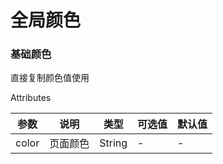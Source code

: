 <!--
 * @Description: 全局颜色
 * @Version: 2.0
 * @Autor: wuwei3
 * @Date: 2020-05-08 20:29:53
 * @LastEditors: Please set LastEditors
 * @LastEditTime: 2020-05-15 14:03:58
 -->

# 全局颜色

### 基础颜色

直接复制颜色值使用

  <div class="demo-block k-color">
    <b-color></b-color>
  </div


### Attributes

| 参数  | 说明     | 类型   | 可选值 | 默认值 |
| ----- | -------- | ------ | ------ | ------ |
| color | 页面颜色 | String | -      | -      |